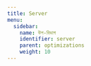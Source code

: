 ```yaml
---
title: Server
menu:
  sidebar:
    name: উপ-বিভাগ
    identifier: server
    parent: optimizations
    weight: 10
---
```

